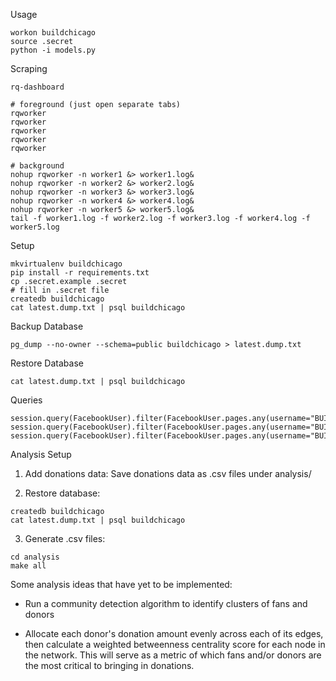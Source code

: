 Usage
```
workon buildchicago
source .secret
python -i models.py
```

Scraping
```
rq-dashboard

# foreground (just open separate tabs)
rqworker
rqworker
rqworker
rqworker
rqworker

# background
nohup rqworker -n worker1 &> worker1.log&
nohup rqworker -n worker2 &> worker2.log&
nohup rqworker -n worker3 &> worker3.log&
nohup rqworker -n worker4 &> worker4.log&
nohup rqworker -n worker5 &> worker5.log&
tail -f worker1.log -f worker2.log -f worker3.log -f worker4.log -f worker5.log
```

Setup
```
mkvirtualenv buildchicago
pip install -r requirements.txt
cp .secret.example .secret
# fill in .secret file
createdb buildchicago
cat latest.dump.txt | psql buildchicago
```

Backup Database
```
pg_dump --no-owner --schema=public buildchicago > latest.dump.txt
```

Restore Database
```
cat latest.dump.txt | psql buildchicago
```


Queries
```
session.query(FacebookUser).filter(FacebookUser.pages.any(username="BUILDChicago")).count()
session.query(FacebookUser).filter(FacebookUser.pages.any(username="BUILDChicago")).filter(FacebookUser.data==None).count()
session.query(FacebookUser).filter(FacebookUser.pages.any(username="BUILDChicago")).filter(FacebookUser.data=="done").count()
```

Analysis Setup

1. Add donations data: Save donations data as .csv files under analysis/

2. Restore database:
```
createdb buildchicago
cat latest.dump.txt | psql buildchicago
```

3. Generate .csv files:
```
cd analysis
make all
```

Some analysis ideas that have yet to be implemented:
- Run a community detection algorithm to identify clusters of fans and donors

- Allocate each donor's donation amount evenly across each of its edges, then calculate a weighted betweenness centrality score for each node in the network. This will serve as a metric of which fans and/or donors are the most critical to bringing in donations.
